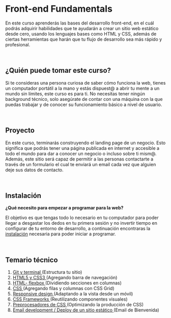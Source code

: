 # Front-end Fundamentals

En este curso aprenderás las bases del desarrollo front-end, en el cuál podrás
adquirir habilidades que te ayudarán a crear un sitio web estático desde cero,
usando los lenguajes bases como HTML y CSS, además de ciertas herramientas que
harán que tu flujo de desarrollo sea más rápido y profesional.

<br/>

## ¿Quién puede tomar este curso?

Si te consideras una persona curiosa de saber cómo funciona la web, tienes un
computador portátil a la mano y estás dispuest@ a abrir tu mente a un mundo sin
límites, este curso es para ti. No necesitas tener ningún background técnico,
solo asegúrate de contar con una máquina con la que puedas trabajar y de conocer
su funcionamiento básico a nivel de usuario.

<br/>

## Proyecto

En este curso, terminarás construyendo el landing page de un negocio. Esto
significa que podrás tener una página publicada en internet y accesible a todo
el mundo para dar a conocer un negocio o incluso sobre ti mism@. Además, este
sitio será capaz de permitir a las personas contactarte a través de un
formulario el cual te enviará un email cada vez que alguien deje sus datos de
contacto.

<br/>

## Instalación

**¿Qué necesito para empezar a programar para la web?**

El objetivo es que tengas todo lo necesario en tu computador para poder llegar a desgastar los dedos en tu primera sesión  y no invertir tiempo en configurar de tu entorno de desarrollo, a continuación encontraras la [instalación](./Instalación.md) necesaria para poder iniciar a programar.

<br/>

## Temario técnico

1. [Git y terminal ](./sesion-01)(Estructura tu sitio)
2. [HTML5 y CSS3 ](./sesion-02)(Agregando barra de navegación)
3. [HTML- flexbox ](./sesion-03)(Dividiendo secciones en columnas)
4. [CSS ](./sesion-04)(Agregando filas y columnas con CSS Grid)
5. [Responsive design ](./sesion-05)(Adaptando a la vista desde un móvil)
6. [CSS Frameworks ](./sesion-06)(Reutilizando componentes visuales)
7. [Preprocesadores de CSS ](./sesion-07)(Optimizando la producción de CSS)
8. [Email development / Deploy de un sitio estático ](./sesion-08)(Email de Bienvenida)